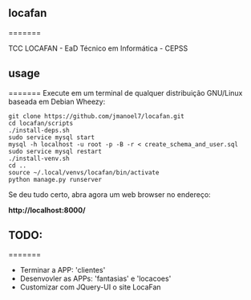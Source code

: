 ## locafan
=======

TCC LOCAFAN - EaD Técnico em Informática - CEPSS

## usage
=======
Execute em um terminal de qualquer distribuição GNU/Linux baseada em Debian Wheezy:

    git clone https://github.com/jmanoel7/locafan.git
    cd locafan/scripts
    ./install-deps.sh
    sudo service mysql start
    mysql -h localhost -u root -p -B -r < create_schema_and_user.sql
    sudo service mysql restart
    ./install-venv.sh
    cd ..
    source ~/.local/venvs/locafan/bin/activate
    python manage.py runserver

Se deu tudo certo, abra agora um web browser no endereço:

**http://localhost:8000/**

## TODO:
=======
* Terminar a APP: 'clientes'
* Desenvovler as APPs: 'fantasias' e 'locacoes'
* Customizar com JQuery-UI o site LocaFan
